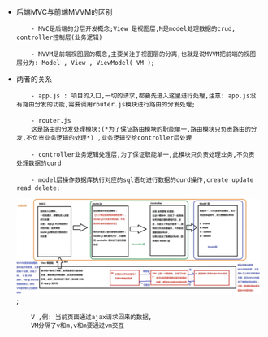 +   后端MVC与前端MVVM的区别
    ```
        - MVC是后端的分层开发概念;View 是视图层,M是model处理数据的crud, controller控制层(业务逻辑)

        - MVVM是前端视图层的概念,主要关注于视图层的分离,也就是说MVVM把前端的视图层分为: Model , View , ViewModel( VM );
    ```
+   两者的关系
    ```
        - app.js : 项目的入口,一切的请求,都要先进入这里进行处理,注意: app.js没有路由分发的功能,需要调用router.js模块进行路由的分发处理;

        - router.js
        这是路由的分发处理模块:(*为了保证路由模块的职能单一,路由模块只负责路由的分发,不负责业务逻辑的处理*) ,业务逻辑交给controller层处理
        
        - controller业务逻辑处理层,为了保证职能单一,此模块只负责处理业务,不负责处理数据的curd

        - model层操作数据库执行对应的sql语句进行数据的curd操作,create update read delete;

    ```
    ![MVC图解](../imgs/MVC和MVVM的关系.jpg);
    ```
        V ,例: 当前页面通过ajax请求回来的数据,
        VM分隔了v和m,v和m要通过vm交互
    ```

